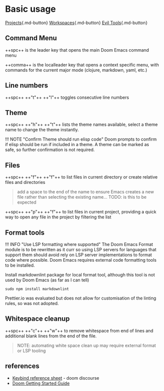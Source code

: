 # Basic usage

[Projects](projects.md){.md-button}
[Workspaces](workspaces.md){.md-button}
[Evil Tools](evil-tools.md){.md-button}


## Command Menu

++spc++ is the leader key that opens the main Doom Emacs command menu

++comma++ is the localleader key that opens a context specific menu, with commands for the current major mode (clojure, markdown, yaml, etc.)


## Line numbers

++spc++ ++"t"++ ++"l"++ toggles consecutive line numbers


## Theme

++spc++ ++"h"++ ++"t"++ lists the theme names available, select a theme name to change the theme instantly.

!!! NOTE "Confirm Theme should run elisp code"
    Doom prompts to confirm if elisp should be run if included in a theme.  A theme can be marked as safe, so further confirmation is not required.



## Files

++spc++ ++"f"++ ++"f"++ to list files in current directory or create relative files and directories

> add a space to the end of the name to ensure Emacs creates a new file rather than selecting the existing name... TODO: is this to be expected

++spc++ ++"p"++ ++"f"++ to list files in current project, providing a quick way to open any file in the project by filtering the list



## Format tools

!!! INFO "Use LSP formatting where supported"
    The Doom Emacs Format module is to be rewritten as it curr so using LSP servers for languages that support them should avoid rely on LSP server implementations to format code where possible.  Doom Emacs requires external code formatting tools to be installed.

Install markdownlint package for local format tool, although this tool is not used by Doom Emacs (as far as I can tell)

```shell
sudo npm install markdownlint
```

Prettier.io was evaluated but does not allow for customisation of the linting rules, so was not adopted.


## Whitespace cleanup

++spc++ ++"c"++ ++"w"++ to remove whitespace from end of lines and additional blank lines from the end of the file.

> NOTE: automating white space clean up may require external format or LSP tooling


## references

* [Keybind reference sheet](https://discourse.doomemacs.org/t/keybind-reference-sheet/49) - doom discourse
* [Doom Getting Started Guide](https://github.com/doomemacs/doomemacs/blob/master/docs/getting_started.org)
